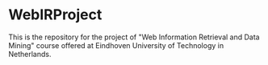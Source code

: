 # WebIRProject
This is the repository for the project of "Web Information Retrieval and Data Mining" course offered at Eindhoven University of Technology in Netherlands. 

